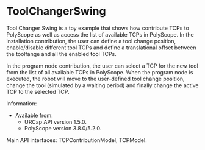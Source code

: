 # ToolChangerSwing
Tool Changer Swing is a toy example that shows how contribute TCPs to PolyScope as well as access the list of available TCPs in PolyScope. 
In the installation contribution, the user can define a tool change position, enable/disable different tool TCPs and define a translational offset between the toolfange and all the enabled tool TCPs.

In the program node contribution, the user can select a TCP for the new tool from the list of all available TCPs in PolyScope. When the program node is executed, the robot will move to the user-defined tool change position, change the tool (simulated by a waiting period) and finally change the active TCP to the selected TCP.

Information:
* Available from:
  * URCap API version 1.5.0.
  * PolyScope version 3.8.0/5.2.0.

Main API interfaces: TCPContributionModel, TCPModel.
